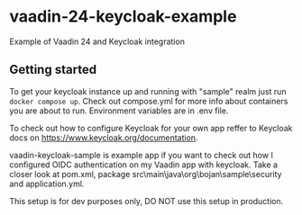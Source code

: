 # vaadin-24-keycloak-example

Example of Vaadin 24 and Keycloak integration

## Getting started

To get your keycloak instance up and running with "sample" realm just run `docker compose up`.
Check out compose.yml for more info about containers you are about to run.
Environment variables are in .env file.

To check out how to configure Keycloak for your own app reffer to Keycloak docs on https://www.keycloak.org/documentation.

vaadin-keycloak-sample is example app if you want to check out how I configured OIDC authentication on my Vaadin app with keycloak.
Take a closer look at pom.xml, package src\main\java\org\bojan\sample\security and application.yml.

This setup is for dev purposes only, DO NOT use this setup in production.
